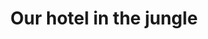 ---
title: Our hotel in the jungle
category: blog
lat: 18.62517
lng: 98.65758
image: https://s3-us-west-2.amazonaws.com/travels2013/2014-01-10 23:59:58 PST.jpg
observation: 20140110235958PST
---